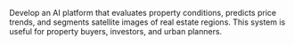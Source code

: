Develop an AI platform that evaluates property conditions, predicts price trends, and 
segments satellite images of real estate regions. This system is useful for property 
buyers, investors, and urban planners. 
